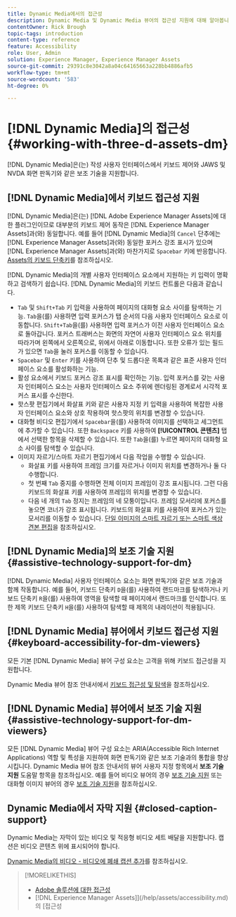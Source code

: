 ```yaml
---
title: Dynamic Media에서의 접근성
description: Dynamic Media 및 Dynamic Media 뷰어의 접근성 지원에 대해 알아봅니다.
contentOwner: Rick Brough
topic-tags: introduction
content-type: reference
feature: Accessibility
role: User, Admin
solution: Experience Manager, Experience Manager Assets
source-git-commit: 29391c8e3042a8a04c64165663a228bb4886afb5
workflow-type: tm+mt
source-wordcount: '583'
ht-degree: 0%

---
```


# [!DNL Dynamic Media]의 접근성 {#working-with-three-d-assets-dm}

[!DNL Dynamic Media]은(는) 작성 사용자 인터페이스에서 키보드 제어와 JAWS 및 NVDA 화면 판독기와 같은 보조 기술을 지원합니다.

## [!DNL Dynamic Media]에서 키보드 접근성 지원

[!DNL Dynamic Media]은(는) [!DNL Adobe Experience Manager Assets]에 대한 플러그인이므로 대부분의 키보드 제어 동작은 [!DNL Experience Manager Assets]과(와) 동일합니다. 예를 들어 [!DNL Dynamic Media]의 `Cancel` 단추에는 [!DNL Experience Manager Assets]과(와) 동일한 포커스 강조 표시가 있으며 [!DNL Experience Manager Assets]과(와) 마찬가지로 `Spacebar` 키에 반응합니다. [Assets의 키보드 단축키](/help/assets/accessibility.md#keyboard-shortcuts)를 참조하십시오.

[!DNL Dynamic Media]의 개별 사용자 인터페이스 요소에서 지원하는 키 입력이 명확하고 검색하기 쉽습니다. [!DNL Dynamic Media]의 키보드 컨트롤은 다음과 같습니다.

* `Tab` 및 `Shift+Tab` 키 입력을 사용하여 페이지의 대화형 요소 사이를 탐색하는 기능.
`Tab`을(를) 사용하면 입력 포커스가 탭 순서의 다음 사용자 인터페이스 요소로 이동합니다. `Shift+Tab`을(를) 사용하면 입력 포커스가 이전 사용자 인터페이스 요소로 돌아갑니다.
포커스 트래버스는 화면의 자연어 사용자 인터페이스 요소 위치를 따라가며 왼쪽에서 오른쪽으로, 위에서 아래로 이동합니다. 또한 오류가 있는 필드가 있으면 `Tab`을 눌러 포커스를 이동할 수 있습니다.
* `Spacebar` 및 `Enter` 키를 사용하여 단추 및 드롭다운 목록과 같은 표준 사용자 인터페이스 요소를 활성화하는 기능.
* 활성 요소에서 키보드 포커스 강조 표시를 확인하는 기능. 입력 포커스를 갖는 사용자 인터페이스 요소는 사용자 인터페이스 요소 주위에 렌더링된 경계로서 시각적 포커스 표시를 수신한다.
* 핫스팟 편집기에서 화살표 키와 같은 사용자 지정 키 입력을 사용하여 복잡한 사용자 인터페이스 요소와 상호 작용하여 핫스팟의 위치를 변경할 수 있습니다.
* 대화형 비디오 편집기에서 `Spacebar`을(를) 사용하여 이미지를 선택하고 세그먼트에 추가할 수 있습니다. 또한 `Backspace` 키를 사용하여 **[!UICONTROL 콘텐츠]** 탭에서 선택한 항목을 삭제할 수 있습니다. 또한 `Tab`을(를) 누르면 페이지의 대화형 요소 사이를 탐색할 수 있습니다.
* 이미지 자르기/스마트 자르기 편집기에서 다음 작업을 수행할 수 있습니다.
   * 화살표 키를 사용하여 프레임 크기를 자르거나 이미지 위치를 변경하거나 둘 다 수행합니다.
   * 첫 번째 `Tab` 중지를 수행하면 전체 이미지 프레임이 강조 표시됩니다. 그런 다음 키보드의 화살표 키를 사용하여 프레임의 위치를 변경할 수 있습니다.
   * 다음 네 개의 `Tab` 정지는 프레임의 네 모퉁이입니다. 프레임 모서리에 포커스를 놓으면 코너가 강조 표시됩니다. 키보드의 화살표 키를 사용하여 포커스가 있는 모서리를 이동할 수 있습니다.
[단일 이미지의 스마트 자르기 또는 스마트 색상 견본 편집](/help/assets/image-profiles.md#editing-the-smart-crop-or-smart-swatch-of-a-single-image)을 참조하십시오.

<!-- Keyboarding is the same because Dynamic Media is using the same UI library (Coral 3 (AEM 6.5) or Coral Spectrum (in Skyline)) as entire AEM Assets.  -->

<!-- In the Hotspot editor, Dynamic Media lets you use arrow keys to control the position of a hot spot. See [Carousel Banners](/help/assets/dynamic-media/carousel-banners.md#adding-hotspots-or-image-maps-to-an-image-banner) or [Interactive Images](/help/assets/dynamic-media/interactive-images.md#adding-hotspots-to-an-image-banner)  -->

<!-- I think we should definitely mention this in the DM-specific area of documentation for keyboard support. -->

<!-- I would not get into much of details of specific keyboard support logic of these editors. One of the reasons - chances are that accessibility support will receive Phase2-like attention, with more holistic approach. -->

## [!DNL Dynamic Media]의 보조 기술 지원 {#assistive-technology-support-for-dm}

[!DNL Dynamic Media] 사용자 인터페이스 요소는 화면 판독기와 같은 보조 기술과 함께 작동합니다. 예를 들어, 키보드 단축키 `D`을(를) 사용하여 랜드마크를 탐색하거나 키보드 단축키 `R`을(를) 사용하여 영역을 탐색할 때 페이지에서 랜드마크를 인식합니다. 또한 제목 키보드 단축키 `H`을(를) 사용하여 탐색할 때 제목의 내레이션이 적용됩니다.

## [!DNL Dynamic Media] 뷰어에서 키보드 접근성 지원 {#keyboard-accessibility-for-dm-viewers}

모든 기본 [!DNL Dynamic Media] 뷰어 구성 요소는 고객을 위해 키보드 접근성을 지원합니다.

Dynamic Media 뷰어 참조 안내서에서 [키보드 접근성 및 탐색](https://experienceleague.adobe.com/docs/dynamic-media-developer-resources/library/c-keyboard-accessibility.html)을 참조하십시오.

## [!DNL Dynamic Media] 뷰어에서 보조 기술 지원 {#assistive-technology-support-for-dm-viewers}

모든 [!DNL Dynamic Media] 뷰어 구성 요소는 ARIA(Accessible Rich Internet Applications) 역할 및 특성을 지원하여 화면 판독기와 같은 보조 기술과의 통합을 향상시킵니다.
Dynamic Media 뷰어 참조 안내서의 뷰어 사용자 지정 항목에서 **보조 기술 지원** 도움말 항목을 참조하십시오. 예를 들어 비디오 뷰어의 경우 [보조 기술 지원](https://experienceleague.adobe.com/docs/dynamic-media-developer-resources/library/viewers-aem-assets-dmc/video/r-html5-video-viewer-20-assistive.html) 또는 대화형 이미지 뷰어의 경우 [보조 기술 지원](https://experienceleague.adobe.com/docs/dynamic-media-developer-resources/library/viewers-for-aem-assets-only/interactive-images/c-html5-aem-interactive-image-assistive.html#viewers-for-aem-assets-only)을 참조하십시오.

## Dynamic Media에서 자막 지원 {#closed-caption-support}

Dynamic Media는 자막이 있는 비디오 및 적응형 비디오 세트 배달을 지원합니다. 캡션은 비디오 콘텐츠 위에 표시되어야 합니다.

[Dynamic Media의 비디오 - 비디오에 폐쇄 캡션 추가](/help/assets/video.md#adding-captions-to-video)를 참조하십시오.

>[!MORELIKETHIS]
>
>* [Adobe 솔루션에 대한 접근성](https://www.adobe.com/accessibility.html)
>*  [!DNL Experience Manager Assets]](/help/assets/accessibility.md)의 [접근성
